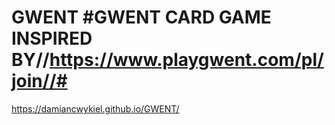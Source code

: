 # GWENT #GWENT CARD GAME INSPIRED BY//https://www.playgwent.com/pl/join//#
 https://damiancwykiel.github.io/GWENT/
